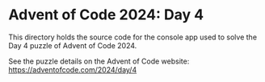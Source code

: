 # Advent of Code 2024: Day 4

This directory holds the source code for the console app used to solve the
Day 4 puzzle of Advent of Code 2024.

See the puzzle details on the Advent of Code website: https://adventofcode.com/2024/day/4
